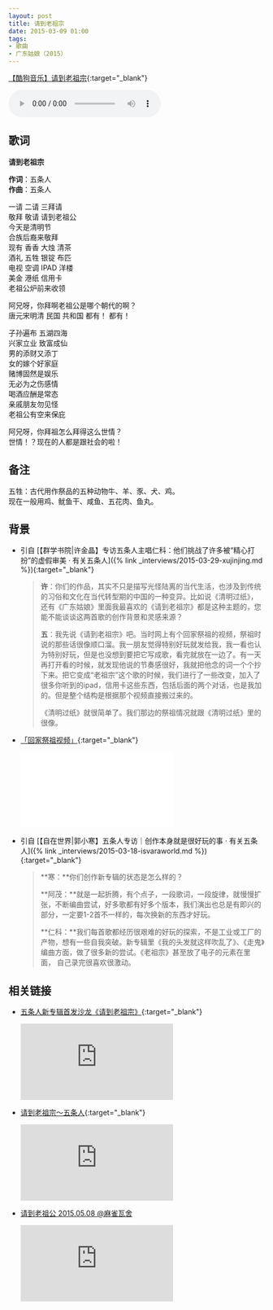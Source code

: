 ```yaml
---
layout: post
title: 请到老祖宗
date: 2015-03-09 01:00
tags:
- 歌曲
- 广东姑娘（2015）
---
```


[【酷狗音乐】请到老祖宗](https://www.kugou.com/song/#hash=03FD54DF2F1102D9331A1EC13E8DCACD&album_id=977483){:target="_blank"}

<audio controls loop  src="https://onedrive.gimhoy.com/1drv/aHR0cHM6Ly8xZHJ2Lm1zL3UvcyFBbXVjeFU4NF9vc3NoQ0M2TGpHeVp5Rzgxd3lt.wav">
您的浏览器不支持 audio 标签。
</audio>

## 歌词

**请到老祖宗**

**作词**：五条人  
**作曲**：五条人

一请 二请 三拜请  
敬拜 敬请 请到老祖公  
今天是清明节  
合族后裔来敬拜  
现有 香香 大烛 清茶  
酒礼 五牲 银锭 布匹  
电视 空调 IPAD 洋楼  
美金 港纸 信用卡  
老祖公炉前来收领

阿兄呀，你拜啊老祖公是哪个朝代的啊？  
唐元宋明清 民国 共和国 都有！ 都有！

子孙遍布 五湖四海  
兴家立业 致富成仙  
男的添财又添丁  
女的嫁个好家庭  
赌博固然是娱乐  
无必为之伤感情  
喝酒应酬是常态  
亲戚朋友勿见怪  
老祖公有空来保庇

阿兄呀，你拜祖怎么拜得这么世情？  
世情！？现在的人都是跟社会的啦！

## 备注

五牲：古代用作祭品的五种动物牛、羊、豕、犬、鸡。  
现在一般用鸡、鱿鱼干、咸鱼、五花肉、鱼丸。

## 背景

* 引自 [【群学书院\|许金晶】专访五条人主唱仁科：他们挑战了许多被“精心打扮”的虚假审美 · 有关五条人]({% link _interviews/2015-03-29-xujinjing.md %}){:target="_blank"}

  > **许**：你们的作品，其实不只是描写光怪陆离的当代生活，也涉及到传统的习俗和文化在当代转型期的中国的一种变异。比如说《清明过纸》，还有《广东姑娘》里面我最喜欢的《请到老祖宗》都是这种主题的，您能不能谈谈这两首歌的创作背景和灵感来源？
  > 
  > **五**：我先说《请到老祖宗》吧。当时网上有个回家祭祖的视频，祭祖时说的那些话很像顺口溜。我一朋友觉得特别好玩就发给我，我一看也认为特别好玩，但是也没想到要把它写成歌，看完就放在一边了。有一天再打开看的时候，就发现他说的节奏感很好，我就把他念的词一个个抄下来。把它变成“老祖宗”这个歌的时候，我们进行了一些改变，加入了很多你听到的ipad，信用卡这些东西，包括后面的两个对话，也是我加的。但是整个结构是根据那个视频直接搬过来的。
  > 
  > 《清明过纸》就很简单了。我们那边的祭祖情况就跟《清明过纸》里的很像。

* [「回家祭祖视频」](https://www.bilibili.com/video/BV1oA411x7bi){:target="_blank"}
  
  <div class="iframe-container"><iframe class="responsive-iframe" src="//player.bilibili.com/player.html?aid=330443668&bvid=BV1oA411x7bi&cid=260106727&page=1" frameborder="no" allowfullscreen="true"></iframe></div>

* 引自 [【自在世界\|郭小寒】五条人专访｜创作本身就是很好玩的事 · 有关五条人]({% link _interviews/2015-03-18-isvaraworld.md %}){:target="_blank"}

  > **寒：**你们创作新专辑的状态是怎么样的？
  > 
  > **阿茂：**就是一起折腾，有个点子，一段歌词，一段旋律，就慢慢扩张，不断编曲尝试，好多歌都有好多个版本，我们演出也总是有即兴的部分，一定要1-2首不一样的，每次换新的东西才好玩。
  > 
  > **仁科：**我们每首歌都经历很艰难的好玩的探索，不是工业或工厂的产物，想有一些自我突破。新专辑里《我的头发就这样吹乱了》、《走鬼》编曲方面，做了很多新的尝试。《老祖宗》甚至放了电子的元素在里面， 自己录完很喜欢很激动。

## 相关链接

* [五条人新专辑首发沙龙《请到老祖宗》](https://v.youku.com/v_show/id_XOTIyMzYyODY4.html?spm=a2h0c.8166622.PhoneSokuUgc_2.dtitle){:target="_blank"}

  <div class="iframe-container"><iframe class="responsive-iframe" src='https://player.youku.com/embed/XOTIyMzYyODY4' frameborder="no" allowfullscreen="true"></iframe></div>

* [请到老祖宗～五条人](https://v.qq.com/x/page/s0389gf7tjs.html?spm=a2h0c.8166622.PhoneSokuUgc_4.dtitle){:target="_blank"}

  <div class="iframe-container"><iframe class="responsive-iframe" src='https://v.qq.com/txp/iframe/player.html?vid=s0389gf7tjs' frameborder="no" allowfullscreen="true"></iframe></div>

* [请到老祖公 2015.05.08 @麻雀瓦舍](https://v.youku.com/v_show/id_XOTUxNTkxMTc2.html)
  
  <div class="iframe-container"><iframe class="responsive-iframe" src='https://player.youku.com/embed/XOTUxNTkxMTc2' frameborder="no" allowfullscreen="true"></iframe></div>